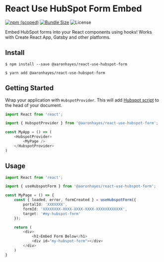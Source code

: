 # React Use HubSpot Form Embed

[![npm (scoped)](https://img.shields.io/npm/v/@aaronhayes/react-use-hubspot-form?style=flat-square)](https://www.npmjs.com/package/@aaronhayes/react-use-hubspot-form)
[![Bundle Size](https://img.shields.io/bundlephobia/min/@aaronhayes/react-use-hubspot-form?style=flat-square)](https://bundlephobia.com/result?p=@aaronhayes/react-use-hubspot-form)
![License](https://img.shields.io/npm/l/@aaronhayes/react-use-hubspot-form?style=flat-square)

Embed HubSpot forms into your React components using hooks! Works with Create React App, Gatsby and other platforms.

## Install

```
$ npm install --save @aaronhayes/react-use-hubspot-form
```

```
$ yarn add @aaronhayes/react-use-hubspot-form
```

## Getting Started

Wrap your application with `HubspotProvider`. This will add [Hubspot script](https://js.hsforms.net/forms/v2.js) to the head of your document.

```TypeScript
import React from 'react';

import { HubspotProvider } from '@aaronhayes/react-use-hubspot-form';

const MyApp = () => (
    <HubspotProvider>
        <MyPage />
    </HubspotProvider>
)

```

## Usage

```TypeScript
import React from 'react';

import { useHubspotForm } from '@aaronhayes/react-use-hubspot-form';

const MyPage = () => {
    const { loaded, error, formCreated } = useHubspotForm({
        portalId: 'XXXXXXX',
        formId: 'XXXXXXXX-XXXX-XXXX-XXXX-XXXXXXXXXXXX',
        target: '#my-hubspot-form'
    });

    return (
        <div>
            <h1>Embed Form Below</h1>
            <div id="my-hubspot-form"></div>
        </div>
    )
}

```
